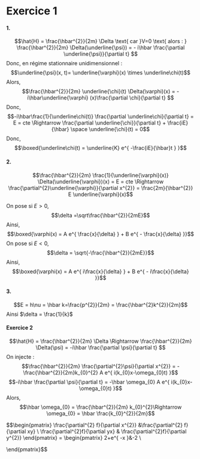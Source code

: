 # Exercice 1
#### 1.
$$\hat{H} = \frac{\hbar^{2}}{2m} \Delta \text{ car }V=0 \text{ alors : } \frac{\hbar^{2}}{2m} \Delta(\underline{\psi}) = - i\hbar \frac{\partial \underline{\psi}}{\partial t} $$
Donc, en régime stationnaire unidimensionnel : 
$$\underline{\psi}(x, t)= \underline{\varphi}(x) \times \underline\chi(t)$$
Alors, 
$$\frac{\hbar^{2}}{2m} \underline{\chi}(t) \Delta(\varphi)(x) = -i\hbar\underline{\varphi} (x)\frac{\partial \chi}{\partial t} $$
Donc, 
$$-i\hbar\frac{1}{\underline\chi(t)} \frac{\partial \underline\chi}{\partial t} = E = cte \Rightarrow \frac{\partial \underline{\chi}}{\partial t}  + \frac{iE}{\hbar} \space \underline{\chi}(t) = 0$$
Donc, 
$$\boxed{\underline\chi(t) = \underline{K} e^{ -\frac{iE}{\hbar}t } }$$

#### 2.
$$\frac{\hbar^{2}}{2m} \frac{1}{\underline{\varphi}(x)} \Delta(\underline{\varphi})(x)  = E = cte \Rightarrow \frac{\partial^{2}\underline{\varphi}}{\partial x^{2}} = \frac{2m}{\hbar^{2}} E \underline{\varphi}(x)$$

On pose si $E >0$, 
$$\delta =\sqrt\frac{\hbar^{2}}{2mE}$$
Ainsi, 
$$\boxed{\varphi(x) = A e^{ \frac{x}{\delta} } + B e^{ - \frac{x}{\delta} }}$$
On pose si $E <0$, 
$$\delta = \sqrt{-\frac{\hbar^{2}}{2mE}}$$
Ainsi, 
$$\boxed{\varphi(x) = A e^{ i\frac{x}{\delta} } + B e^{ - i\frac{x}{\delta} }}$$

#### 3.
$$E = h\nu = \hbar k=\frac{p^{2}}{2m} = \frac{\hbar^{2}k^{2}}{2m}$$
Ainsi $\delta = \frac{1}{k}$

#### Exercice 2
$$\hat{H} = \frac{\hbar^{2}}{2m} \Delta  \Rightarrow \frac{\hbar^{2}}{2m} \Delta(\psi) = -i\hbar \frac{\partial \psi}{\partial t} $$
On injecte :
$$\frac{\hbar^{2}}{2m} \frac{\partial^{2}\psi}{\partial x^{2}} = -\frac{\hbar^{2}}{2m}k_{0}^{2} A e^{ i(k_{0}x-\omega_{0}t) }$$
$$-i\hbar \frac{\partial \psi}{\partial t}  = -\hbar \omega_{0} A e^{ i(k_{0}x-\omega_{0}t) }$$
Alors, 
$$\hbar \omega_{0} = \frac{\hbar^{2}}{2m} k_{0}^{2}\Rightarrow \omega_{0} = \hbar \frac{k_{0}^{2}}{2m}$$


$$\begin{pmatrix}
\frac{\partial^{2} f}{\partial x^{2}} &\frac{\partial^{2} f}{\partial xy} \\
 \frac{\partial^{2}f}{\partial yx}  & \frac{\partial^{2}f}{\partial y^{2}} 
\end{pmatrix} = \begin{pmatrix}
2+e^{ -x }&-2 \\

\end{pmatrix}$$
